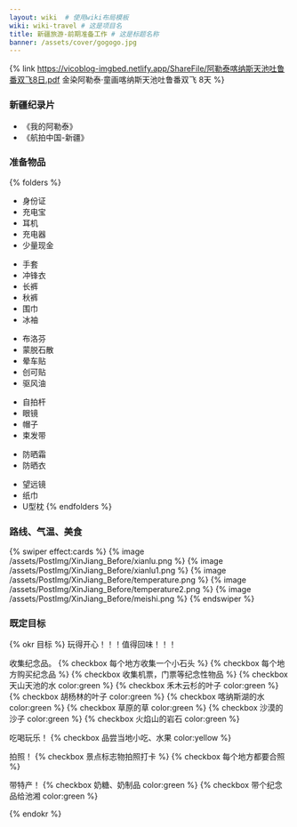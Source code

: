 ```yaml
---
layout: wiki  # 使用wiki布局模板
wiki: wiki-travel # 这是项目名
title: 新疆旅游-前期准备工作 # 这是标题名称
banner: /assets/cover/gogogo.jpg
---
```


{% link https://vicoblog-imgbed.netlify.app/ShareFile/阿勒泰喀纳斯天池吐鲁番双飞8日.pdf 金染阿勒泰·童画喀纳斯天池吐鲁番双飞 8天  %}

### 新疆纪录片
- 《我的阿勒泰》
- 《航拍中国-新疆》

### 准备物品
{% folders %}
<!-- folder 必备物品 -->
- 身份证  
- 充电宝  
- 耳机  
- 充电器  
- 少量现金  
<!-- folder 衣物保暖 -->
- 手套  
- 冲锋衣  
- 长裤  
- 秋裤  
- 围巾  
- 冰袖
<!-- folder 药物 -->
- 布洛芬  
- 蒙脱石散  
- 晕车贴  
- 创可贴  
- 驱风油
<!-- folder 拍照神器 -->
- 自拍杆  
- 眼镜  
- 帽子  
- 束发带
<!-- folder 防嗮 -->
- 防晒霜  
- 防晒衣  
<!-- folder 其他 -->
- 望远镜  
- 纸巾
- U型枕
{% endfolders %}

### 路线、气温、美食
{% swiper effect:cards %}
{% image /assets/PostImg/XinJiang_Before/xianlu.png %}
{% image /assets/PostImg/XinJiang_Before/xianlu1.png %}
{% image /assets/PostImg/XinJiang_Before/temperature.png %}
{% image /assets/PostImg/XinJiang_Before/temperature2.png %}
{% image /assets/PostImg/XinJiang_Before/meishi.png %}
{% endswiper %}

### 既定目标
{% okr 目标 %}
玩得开心！！！值得回味！！！

<!-- okr kr1 percent:0 -->
收集纪念品。
{% checkbox 每个地方收集一个小石头 %}
{% checkbox 每个地方购买纪念品 %}
{% checkbox 收集机票，门票等纪念性物品 %}
{% checkbox 天山天池的水 color:green %}
{% checkbox 禾木云杉的叶子 color:green %}
{% checkbox 胡杨林的叶子 color:green %}
{% checkbox 喀纳斯湖的水 color:green %}
{% checkbox 草原的草 color:green %}
{% checkbox 沙漠的沙子 color:green %}
{% checkbox 火焰山的岩石 color:green %}

<!-- okr kr2 percent:0 -->
吃喝玩乐！
{% checkbox 品尝当地小吃、水果 color:yellow %}

<!-- okr kr3 percent:0 -->
拍照！
{% checkbox 景点标志物拍照打卡 %}
{% checkbox 每个地方都要合照 %}

<!-- okr kr4 percent:0 -->
带特产！
{% checkbox 奶糖、奶制品 color:green %}
{% checkbox 带个纪念品给池湘 color:green %}

{% endokr %}

